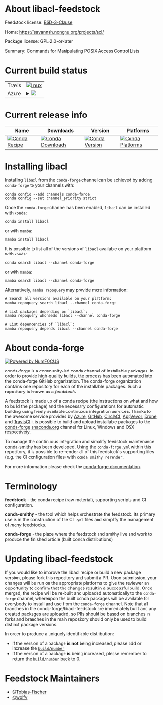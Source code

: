 About libacl-feedstock
======================

Feedstock license: [BSD-3-Clause](https://github.com/conda-forge/libacl-feedstock/blob/main/LICENSE.txt)

Home: https://savannah.nongnu.org/projects/acl/

Package license: GPL-2.0-or-later

Summary: Commands for Manipulating POSIX Access Control Lists

Current build status
====================


<table><tr>
    <td>Travis</td>
    <td>
      <a href="https://app.travis-ci.com/conda-forge/libacl-feedstock">
        <img alt="linux" src="https://img.shields.io/travis/com/conda-forge/libacl-feedstock/main.svg?label=Linux">
      </a>
    </td>
  </tr>
    
  <tr>
    <td>Azure</td>
    <td>
      <details>
        <summary>
          <a href="https://dev.azure.com/conda-forge/feedstock-builds/_build/latest?definitionId=13238&branchName=main">
            <img src="https://dev.azure.com/conda-forge/feedstock-builds/_apis/build/status/libacl-feedstock?branchName=main">
          </a>
        </summary>
        <table>
          <thead><tr><th>Variant</th><th>Status</th></tr></thead>
          <tbody><tr>
              <td>linux_64</td>
              <td>
                <a href="https://dev.azure.com/conda-forge/feedstock-builds/_build/latest?definitionId=13238&branchName=main">
                  <img src="https://dev.azure.com/conda-forge/feedstock-builds/_apis/build/status/libacl-feedstock?branchName=main&jobName=linux&configuration=linux%20linux_64_" alt="variant">
                </a>
              </td>
            </tr><tr>
              <td>linux_aarch64</td>
              <td>
                <a href="https://dev.azure.com/conda-forge/feedstock-builds/_build/latest?definitionId=13238&branchName=main">
                  <img src="https://dev.azure.com/conda-forge/feedstock-builds/_apis/build/status/libacl-feedstock?branchName=main&jobName=linux&configuration=linux%20linux_aarch64_" alt="variant">
                </a>
              </td>
            </tr><tr>
              <td>linux_ppc64le</td>
              <td>
                <a href="https://dev.azure.com/conda-forge/feedstock-builds/_build/latest?definitionId=13238&branchName=main">
                  <img src="https://dev.azure.com/conda-forge/feedstock-builds/_apis/build/status/libacl-feedstock?branchName=main&jobName=linux&configuration=linux%20linux_ppc64le_" alt="variant">
                </a>
              </td>
            </tr>
          </tbody>
        </table>
      </details>
    </td>
  </tr>
</table>

Current release info
====================

| Name | Downloads | Version | Platforms |
| --- | --- | --- | --- |
| [![Conda Recipe](https://img.shields.io/badge/recipe-libacl-green.svg)](https://anaconda.org/conda-forge/libacl) | [![Conda Downloads](https://img.shields.io/conda/dn/conda-forge/libacl.svg)](https://anaconda.org/conda-forge/libacl) | [![Conda Version](https://img.shields.io/conda/vn/conda-forge/libacl.svg)](https://anaconda.org/conda-forge/libacl) | [![Conda Platforms](https://img.shields.io/conda/pn/conda-forge/libacl.svg)](https://anaconda.org/conda-forge/libacl) |

Installing libacl
=================

Installing `libacl` from the `conda-forge` channel can be achieved by adding `conda-forge` to your channels with:

```
conda config --add channels conda-forge
conda config --set channel_priority strict
```

Once the `conda-forge` channel has been enabled, `libacl` can be installed with `conda`:

```
conda install libacl
```

or with `mamba`:

```
mamba install libacl
```

It is possible to list all of the versions of `libacl` available on your platform with `conda`:

```
conda search libacl --channel conda-forge
```

or with `mamba`:

```
mamba search libacl --channel conda-forge
```

Alternatively, `mamba repoquery` may provide more information:

```
# Search all versions available on your platform:
mamba repoquery search libacl --channel conda-forge

# List packages depending on `libacl`:
mamba repoquery whoneeds libacl --channel conda-forge

# List dependencies of `libacl`:
mamba repoquery depends libacl --channel conda-forge
```


About conda-forge
=================

[![Powered by
NumFOCUS](https://img.shields.io/badge/powered%20by-NumFOCUS-orange.svg?style=flat&colorA=E1523D&colorB=007D8A)](https://numfocus.org)

conda-forge is a community-led conda channel of installable packages.
In order to provide high-quality builds, the process has been automated into the
conda-forge GitHub organization. The conda-forge organization contains one repository
for each of the installable packages. Such a repository is known as a *feedstock*.

A feedstock is made up of a conda recipe (the instructions on what and how to build
the package) and the necessary configurations for automatic building using freely
available continuous integration services. Thanks to the awesome service provided by
[Azure](https://azure.microsoft.com/en-us/services/devops/), [GitHub](https://github.com/),
[CircleCI](https://circleci.com/), [AppVeyor](https://www.appveyor.com/),
[Drone](https://cloud.drone.io/welcome), and [TravisCI](https://travis-ci.com/)
it is possible to build and upload installable packages to the
[conda-forge](https://anaconda.org/conda-forge) [anaconda.org](https://anaconda.org/)
channel for Linux, Windows and OSX respectively.

To manage the continuous integration and simplify feedstock maintenance
[conda-smithy](https://github.com/conda-forge/conda-smithy) has been developed.
Using the ``conda-forge.yml`` within this repository, it is possible to re-render all of
this feedstock's supporting files (e.g. the CI configuration files) with ``conda smithy rerender``.

For more information please check the [conda-forge documentation](https://conda-forge.org/docs/).

Terminology
===========

**feedstock** - the conda recipe (raw material), supporting scripts and CI configuration.

**conda-smithy** - the tool which helps orchestrate the feedstock.
                   Its primary use is in the construction of the CI ``.yml`` files
                   and simplify the management of *many* feedstocks.

**conda-forge** - the place where the feedstock and smithy live and work to
                  produce the finished article (built conda distributions)


Updating libacl-feedstock
=========================

If you would like to improve the libacl recipe or build a new
package version, please fork this repository and submit a PR. Upon submission,
your changes will be run on the appropriate platforms to give the reviewer an
opportunity to confirm that the changes result in a successful build. Once
merged, the recipe will be re-built and uploaded automatically to the
`conda-forge` channel, whereupon the built conda packages will be available for
everybody to install and use from the `conda-forge` channel.
Note that all branches in the conda-forge/libacl-feedstock are
immediately built and any created packages are uploaded, so PRs should be based
on branches in forks and branches in the main repository should only be used to
build distinct package versions.

In order to produce a uniquely identifiable distribution:
 * If the version of a package **is not** being increased, please add or increase
   the [``build/number``](https://docs.conda.io/projects/conda-build/en/latest/resources/define-metadata.html#build-number-and-string).
 * If the version of a package **is** being increased, please remember to return
   the [``build/number``](https://docs.conda.io/projects/conda-build/en/latest/resources/define-metadata.html#build-number-and-string)
   back to 0.

Feedstock Maintainers
=====================

* [@Tobias-Fischer](https://github.com/Tobias-Fischer/)
* [@wolfv](https://github.com/wolfv/)

